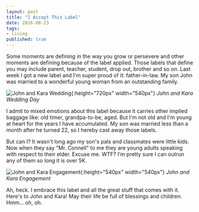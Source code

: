 ```yaml
---
layout: post
title: "I Accept This Label"
date: 2016-08-23
tags: 
- living
published: true
---
```

Some moments are defining in the way you grow or persevere and other moments are defining because of the label applied.  Those labels that define you may include parent, teacher, student, drop out, brother and so on.  Last week I got a new label and I'm super proud of it: father-in-law.  My son John was married to a wonderful young woman from an outstanding family.   

![John and Kara Wedding](https://cloud.githubusercontent.com/assets/19477681/17878631/34e178e8-68a1-11e6-85e3-bf5d041d58b1.jpg){:height="720px" width="540px"} 
*John and Kara Wedding Day* 
 
I admit to mixed emotions about this label because it carries other implied baggage like: old timer, grandpa-to-be, aged.  But I'm not old and I'm young at heart for the years I have accumulated.  My son was married less than a month after he turned 22, so I hereby cast away those labels. 

But can I?  It wasn't long ago my son's pals and classmates were little kids.  Now when they say "Mr. Connell" to me they are young adults speaking with respect to their elder.  Excuse me.  WTF?   I'm pretty sure I can outrun any of them so long it is over 5K.

![John and Kara Engagement](https://cloud.githubusercontent.com/assets/19477681/17878663/6bd32f4a-68a1-11e6-97bb-46908e929d4a.JPG){:height="540px" width="540px"}
*John and Kara Engagement* 
 
Ah, heck.  I embrace this label and all the great stuff that comes with it.  Here's to John and Kara!  May their life be full of blessings and children.  Hmm... oh, oh. 

